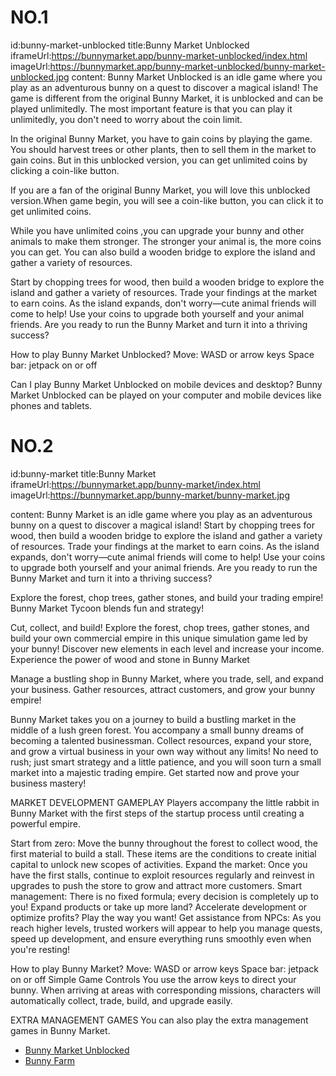# NO.1
id:bunny-market-unblocked
title:Bunny Market Unblocked
iframeUrl:https://bunnymarket.app/bunny-market-unblocked/index.html
imageUrl:https://bunnymarket.app/bunny-market-unblocked/bunny-market-unblocked.jpg
content:
Bunny Market Unblocked is an idle game where you play as an adventurous bunny on a quest to discover a magical island! The game is different from the original Bunny Market, it is unblocked and can be played unlimitedly. The most important feature is that you can play it unlimitedly, you don't need to worry about the coin limit.

In the original Bunny Market, you have to gain coins by playing the game. You should harvest trees or other plants, then to sell them in the market to gain coins. But in this unblocked version, you can get unlimited coins by clicking a coin-like button.

If you are a fan of the original Bunny Market, you will love this unblocked version.When game begin, you will see a coin-like button, you can click it to get unlimited coins.

While you have unlimited coins ,you can upgrade your bunny and other animals to make them stronger. The stronger your animal is, the more coins you can get. You can also build a wooden bridge to explore the island and gather a variety of resources.

Start by chopping trees for wood, then build a wooden bridge to explore the island and gather a variety of resources. Trade your findings at the market to earn coins. As the island expands, don't worry—cute animal friends will come to help! Use your coins to upgrade both yourself and your animal friends. Are you ready to run the Bunny Market and turn it into a thriving success?

How to play Bunny Market Unblocked?
Move: WASD or arrow keys
Space bar: jetpack on or off

Can I play Bunny Market Unblocked on mobile devices and desktop?
Bunny Market Unblocked can be played on your computer and mobile devices like phones and tablets.

# NO.2
id:bunny-market
title:Bunny Market
iframeUrl:https://bunnymarket.app/bunny-market/index.html
imageUrl:https://bunnymarket.app/bunny-market/bunny-market.jpg

content:
Bunny Market is an idle game where you play as an adventurous bunny on a quest to discover a magical island! Start by chopping trees for wood, then build a wooden bridge to explore the island and gather a variety of resources. Trade your findings at the market to earn coins. As the island expands, don't worry—cute animal friends will come to help! Use your coins to upgrade both yourself and your animal friends. Are you ready to run the Bunny Market and turn it into a thriving success?

Explore the forest, chop trees, gather stones, and build your trading empire! Bunny Market Tycoon blends fun and strategy!

Cut, collect, and build! Explore the forest, chop trees, gather stones, and build your own commercial empire in this unique simulation game led by your bunny! Discover new elements in each level and increase your income. Experience the power of wood and stone in Bunny Market 

Manage a bustling shop in Bunny Market, where you trade, sell, and expand your business. Gather resources, attract customers, and grow your bunny empire!

Bunny Market takes you on a journey to build a bustling market in the middle of a lush green forest. You accompany a small bunny dreams of becoming a talented businessman. Collect resources, expand your store, and grow a virtual business in your own way without any limits! No need to rush; just smart strategy and a little patience, and you will soon turn a small market into a majestic trading empire. Get started now and prove your business mastery!

MARKET DEVELOPMENT GAMEPLAY
Players accompany the little rabbit in Bunny Market with the first steps of the startup process until creating a powerful empire.

Start from zero: Move the bunny throughout the forest to collect wood, the first material to build a stall. These items are the conditions to create initial capital to unlock new scopes of activities.
Expand the market: Once you have the first stalls, continue to exploit resources regularly and reinvest in upgrades to push the store to grow and attract more customers.
Smart management: There is no fixed formula; every decision is completely up to you! Expand products or take up more land? Accelerate development or optimize profits? Play the way you want!
Get assistance from NPCs: As you reach higher levels, trusted workers will appear to help you manage quests, speed up development, and ensure everything runs smoothly even when you're resting!

How to play Bunny Market?
Move: WASD or arrow keys
Space bar: jetpack on or off
Simple Game Controls
You use the arrow keys to direct your bunny. When arriving at areas with corresponding missions, characters will automatically collect, trade, build, and upgrade easily.

EXTRA MANAGEMENT GAMES
You can also play the extra management games in Bunny Market.
- [Bunny Market Unblocked](/games/bunny-market-unblocked)
- [Bunny Farm](/games/bunny-farm)









